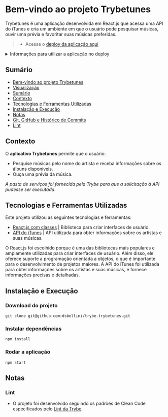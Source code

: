 # Bem-vindo ao projeto Trybetunes

Trybetunes é uma aplicação desenvolvida em React.js que acessa uma API do iTunes e cria um ambiente em que o usuário pode pesquisar músicas, ouvir uma prévia e favoritar suas músicas preferidas.
> 
> - Acesse o [deploy da aplicação aqui](https://dsbellini.github.io/trybe-trybetunes/)
<details>
<summary>Informações para utilizar a aplicação no deploy</summary><br>
 
 - Para logar, o nome de usuário deve ter, no mínimo, `3 caracteres`.
 
</details>

## Sumário
- [Bem-vindo ao projeto Trybetunes](#bem-vindo-ao-projeto-trybetunes)
- [Visualização](#visualização)
- [Sumário](#sumário)
- [Contexto](#contexto)
- [Tecnologias e Ferramentas Utilizadas](#tecnologias-e-ferramentas-utilizadas)
- [Instalação e Execução](#instalação-e-execução)
- [Notas](#notas)
 - [Git, GitHub e Histórico de Commits](#git-github-e-histórico-de-commits)
 - [Lint](#lint)

## Contexto
O __aplicativo Trybetunes__ permite que o usuário:
 - Pesquise músicas pelo nome do artista e receba informações sobre os álbuns disponíveis.
 - Ouça uma prévia da música.

*A pasta de serviços foi fornecida pela Trybe para que a solicitação à API pudesse ser executada*.

## Tecnologias e Ferramentas Utilizadas
Este projeto utilizou as seguintes tecnologias e ferramentas:
  - [React.js com classes](https://reactjs.org/docs/getting-started.html) | Biblioteca para criar interfaces de usuário.
  - [API do iTunes](https://developer.apple.com/library/archive/documentation/AudioVideo/Conceptual/iTuneSearchAPI/index.html#//apple_ref/doc/uid/TP40017632-CH3-SW1) | API utilizada para obter informações sobre os artistas e suas músicas.

  O React.js foi escolhido porque é uma das bibliotecas mais populares e amplamente utilizadas para criar interfaces de usuário. Além disso, ele oferece suporte a programação orientada a objetos, o que é importante para o desenvolvimento de projetos maiores. A API do iTunes foi utilizada para obter informações sobre os artistas e suas músicas, e fornece informações precisas e detalhadas.

## Instalação e Execução
### Download do projeto
```
git clone git@github.com:dsbellini/trybe-trybetunes.git
```
### Instalar dependências
```
npm install
```
### Rodar a aplicação
```
npm start
```

## Notas

### Lint
- O projeto foi desenvolvido seguindo os padrões de Clean Code especificados pelo [Lint da Trybe](https://github.com/betrybe/eslint-config-trybe).